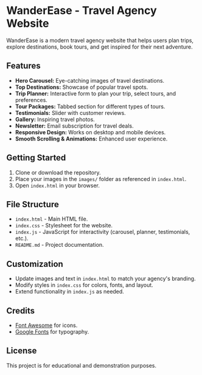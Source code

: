 # WanderEase - Travel Agency Website

WanderEase is a modern travel agency website that helps users plan trips, explore destinations, book tours, and get inspired for their next adventure.

## Features

- **Hero Carousel:** Eye-catching images of travel destinations.
- **Top Destinations:** Showcase of popular travel spots.
- **Trip Planner:** Interactive form to plan your trip, select tours, and preferences.
- **Tour Packages:** Tabbed section for different types of tours.
- **Testimonials:** Slider with customer reviews.
- **Gallery:** Inspiring travel photos.
- **Newsletter:** Email subscription for travel deals.
- **Responsive Design:** Works on desktop and mobile devices.
- **Smooth Scrolling & Animations:** Enhanced user experience.

## Getting Started

1. Clone or download the repository.
2. Place your images in the `images/` folder as referenced in `index.html`.
3. Open `index.html` in your browser.

## File Structure

- `index.html` - Main HTML file.
- `index.css` - Stylesheet for the website.
- `index.js` - JavaScript for interactivity (carousel, planner, testimonials, etc.).
- `README.md` - Project documentation.

## Customization

- Update images and text in `index.html` to match your agency's branding.
- Modify styles in `index.css` for colors, fonts, and layout.
- Extend functionality in `index.js` as needed.

## Credits

- [Font Awesome](https://fontawesome.com/) for icons.
- [Google Fonts](https://fonts.google.com/) for typography.

## License

This project is for educational and demonstration purposes.